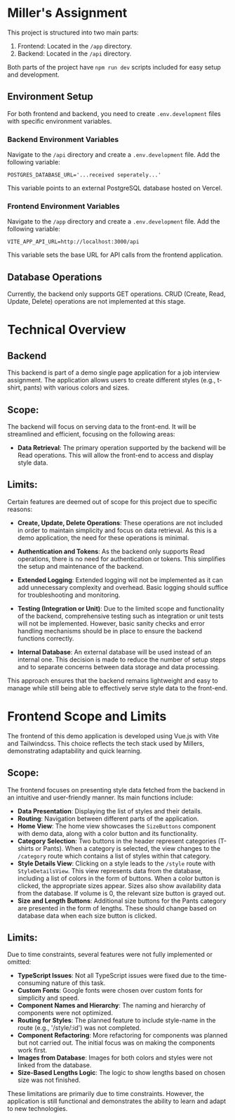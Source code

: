 # Miller's Assignment

This project is structured into two main parts:

1. Frontend: Located in the `/app` directory.
2. Backend: Located in the `/api` directory.

Both parts of the project have `npm run dev` scripts included for easy setup and development.

## Environment Setup

For both frontend and backend, you need to create `.env.development` files with specific environment variables.

### Backend Environment Variables

Navigate to the `/api` directory and create a `.env.development` file. Add the following variable:

```env
POSTGRES_DATABASE_URL='...received seperately...'
```

This variable points to an external PostgreSQL database hosted on Vercel.

### Frontend Environment Variables

Navigate to the `/app` directory and create a `.env.development` file. Add the following variable:

```env
VITE_APP_API_URL=http://localhost:3000/api
```

This variable sets the base URL for API calls from the frontend application.

## Database Operations

Currently, the backend only supports GET operations. CRUD (Create, Read, Update, Delete) operations are not implemented at this stage.

# Technical Overview

## Backend

This backend is part of a demo single page application for a job interview assignment. The application allows users to create different styles (e.g., t-shirt, pants) with various colors and sizes.

## Scope:

The backend will focus on serving data to the front-end. It will be streamlined and efficient, focusing on the following areas:

- **Data Retrieval**: The primary operation supported by the backend will be Read operations. This will allow the front-end to access and display style data.

## Limits:

Certain features are deemed out of scope for this project due to specific reasons:

- **Create, Update, Delete Operations**: These operations are not included in order to maintain simplicity and focus on data retrieval. As this is a demo application, the need for these operations is minimal.

- **Authentication and Tokens**: As the backend only supports Read operations, there is no need for authentication or tokens. This simplifies the setup and maintenance of the backend.

- **Extended Logging**: Extended logging will not be implemented as it can add unnecessary complexity and overhead. Basic logging should suffice for troubleshooting and monitoring.

- **Testing (Integration or Unit)**: Due to the limited scope and functionality of the backend, comprehensive testing such as integration or unit tests will not be implemented. However, basic sanity checks and error handling mechanisms should be in place to ensure the backend functions correctly.

- **Internal Database**: An external database will be used instead of an internal one. This decision is made to reduce the number of setup steps and to separate concerns between data storage and data processing.

This approach ensures that the backend remains lightweight and easy to manage while still being able to effectively serve style data to the front-end.

# Frontend Scope and Limits

The frontend of this demo application is developed using Vue.js with Vite and Tailwindcss. This choice reflects the tech stack used by Millers, demonstrating adaptability and quick learning.

## Scope:

The frontend focuses on presenting style data fetched from the backend in an intuitive and user-friendly manner. Its main functions include:

- **Data Presentation**: Displaying the list of styles and their details.
- **Routing**: Navigation between different parts of the application.
- **Home View**: The home view showcases the `SizeButtons` component with demo data, along with a color button and its functionality.
- **Category Selection**: Two buttons in the header represent categories (T-shirts or Pants). When a category is selected, the view changes to the `/category` route which contains a list of styles within that category.
- **Style Details View**: Clicking on a style leads to the `/style` route with `StyleDetailsView`. This view represents data from the database, including a list of colors in the form of buttons. When a color button is clicked, the appropriate sizes appear. Sizes also show availability data from the database. If volume is 0, the relevant size button is grayed out.
- **Size and Length Buttons**: Additional size buttons for the Pants category are presented in the form of lengths. These should change based on database data when each size button is clicked.

## Limits:

Due to time constraints, several features were not fully implemented or omitted:

- **TypeScript Issues**: Not all TypeScript issues were fixed due to the time-consuming nature of this task.
- **Custom Fonts**: Google fonts were chosen over custom fonts for simplicity and speed.
- **Component Names and Hierarchy**: The naming and hierarchy of components were not optimized.
- **Routing for Styles**: The planned feature to include style-name in the route (e.g., '/style/:id') was not completed.
- **Component Refactoring**: More refactoring for components was planned but not carried out. The initial focus was on making the components work first.
- **Images from Database**: Images for both colors and styles were not linked from the database.
- **Size-Based Lengths Logic**: The logic to show lengths based on chosen size was not finished.

These limitations are primarily due to time constraints. However, the application is still functional and demonstrates the ability to learn and adapt to new technologies.
